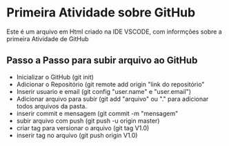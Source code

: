 <h1>Primeira Atividade sobre GitHub</h1>
<p>Este é um arquivo em Html criado na IDE VSCODE, com informções sobre a primeira Atividade de GitHub</p>

<h2>Passo a Passo para subir arquivo ao GitHub</h2>
<ul>
<li>Inicializar o GitHub (git init)</li>
<li>Adicionar o Repositório (git remote add origin "link do repositório"</li>
<li>Inserir usuario e email (git config "user.name" e "user.email")</li>
<li>Adicionar arquivo para subir (git add "arquivo" ou "." para adicionar todos arquivos da pasta.</li>
<li>inserir commit e mensagem (git commit -m "mensagem"</li>
<li>subir arquivo com push (git push -u origin master)</li>
<li>criar tag para versionar o arquivo (git tag V1.0)</li>
<li>inserir tag no arquivo (git push origin V1.0)</li>
</ul>
